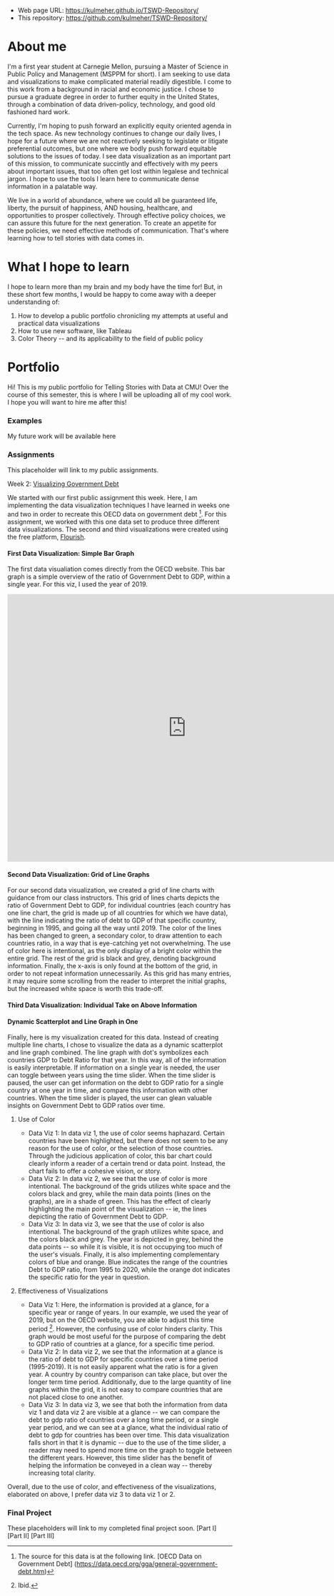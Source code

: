 
- Web page URL: https://kulmeher.github.io/TSWD-Repository/
- This repository: https://github.com/kulmeher/TSWD-Repository/


# About me

I'm a first year student at Carnegie Mellon, pursuing a Master of Science in Public Policy and Management (MSPPM for short). I am seeking to use data and visualizations to make complicated material readily digestible. I come to this work from a background in racial and economic justice. I chose to pursue a graduate degree in order to further equity in the United States, through a combination of data driven-policy, technology, and good old fashioned hard work. 

Currently, I'm hoping to push forward an explicitly equity oriented agenda in the tech space. As new technology continues to change our daily lives, I hope for a future where we are not reactively seeking to legislate or litigate preferential outcomes, but one where we bodly push forward equitable solutions to the issues of today. I see data visualization as an important part of this mission, to communicate succintly and effectively with my peers about important issues, that too often get lost within legalese and technical jargon. I hope to use the tools I learn here to communicate dense information in a palatable way. 

We live in a world of abundance, where we could all be guaranteed life, liberty, the pursuit of happiness, AND housing, healthcare, and opportunities to prosper collectively. Through effective policy choices, we can assure this future for the next generation. To create an appetite for these policies, we need effective methods of communication. That's where learning how to tell stories with data comes in.  


# What I hope to learn
I hope to learn more than my brain and my body have the time for! But, in these short few months, I would be happy to come away with a deeper understanding of: 

1. How to develop a public portfolio chronicling my attempts at useful and practical data visualizations
2. How to use new software, like Tableau
3. Color Theory -- and its applicability to the field of public policy


# Portfolio
Hi! This is my public portfolio for Telling Stories with Data at CMU! Over the course of this semester, this is where I will be uploading all of my cool work. I hope you will want to hire me after this! 

### Examples 
My future work will be available here

### Assignments
This placeholder will link to my public assignments. 

Week 2: [Visualizing Government Debt](https://github.com/kulmeher/TSWD-Repository/blob/d3fa40e2766aea963503fc5c6ce0a1d0f788ad45/visualizing-government-debt.md)

We started with our first public assignment this week. Here, I am implementing the data visualization techniques I have learned in weeks one and two in order to recreate this OECD data on government debt [^1]. For this assignment, we worked with this one data set to produce three different data visualizations. The second and third visualizations were created using the free platform, [Flourish](https://flourish.studio/index.html).  

#### First Data Visualization: Simple Bar Graph

The first data visualiation comes directly from the OECD website. This bar graph is a simple overview of the ratio of Government Debt to GDP, within a single year. For this viz, I used the year of 2019. 

<iframe src="https://data.oecd.org/chart/6Y2P" width="800" height="600" style="border: 0" mozallowfullscreen="true" webkitallowfullscreen="true" allowfullscreen="true">OECD Chart: General government debt, Total, % of GDP, Annual, 2019</iframe>

#### Second Data Visualization: Grid of Line Graphs 

For our second data visualization, we created a grid of line charts with guidance from our class instructors. This grid of lines charts depicts the ratio of Government Debt to GDP, for individual countries (each country has one line chart, the grid is made up of all countries for which we have data), with the line indicating the ratio of debt to GDP of that specific country, beginning in 1995, and going all the way until 2019. The color of the lines has been changed to green, a secondary color, to draw attention to each countries ratio, in a way that is eye-catching yet not overwhelming. The use of color here is intentional, as the only display of a bright color within the entire grid. The rest of the grid is black and grey, denoting background information. Finally, the x-axis is only found at the bottom of the grid, in order to not repeat information unnecessarily. As this grid has many entries, it may require some scrolling from the reader to interpret the initial graphs, but the increased white space is worth this trade-off. 

<div class="flourish-embed flourish-chart" data-src="visualisation/12596184"><script src="https://public.flourish.studio/resources/embed.js"></script></div>

#### Third Data Visualization: Individual Take on Above Information
#### Dynamic Scatterplot and Line Graph in One

Finally, here is my visualization created for this data. Instead of creating multiple line charts, I chose to visualize the data as a dynamic scatterplot and line graph combined. The line graph with dot's symbolizes each countries GDP to Debt Ratio for that year. In this way, all of the information is easily interpretable. If information on a single year is needed, the user can toggle between years using the time slider. When the time slider is paused, the user can get information on the debt to GDP ratio for a single country at one year in time, and compare this information with other countries. When the time slider is played, the user can glean valuable insights on Government Debt to GDP ratios over time.  

<div class="flourish-embed flourish-scatter" data-src="visualisation/12596419"><script src="https://public.flourish.studio/resources/embed.js"></script></div>

1. Use of Color
   - Data Viz 1: In data viz 1, the use of color seems haphazard. Certain countries have been highlighted, but there does not seem to be any reason for the use of color, or the selection of those countries. Through the judicious application of color, this bar chart could clearly inform a reader of a certain trend or data point. Instead, the chart fails to offer a cohesive vision, or story. 
   - Data Viz 2: In data viz 2, we see that the use of color is more intentional. The background of the grids utilizes white space and the colors black and grey, while the main data points (lines on the graphs), are in a shade of green. This has the effect of clearly highlighting the main point of the visualization -- ie, the lines depicting the ratio of Government Debt to GDP. 
   - Data Viz 3: In data viz 3, we see that the use of color is also intentional. The background of the graph utilizes white space, and the colors black and grey. The year is depicted in grey, behind the data points -- so while it is visible, it is not occupying too much of the user's visuals. Finally, it is also implementing complementary colors of blue and orange. Blue indicates the range of the countries Debt to GDP ratio, from 1995 to 2020, while the orange dot indicates the specific ratio for the year in question. 

2. Effectiveness of Visualizations
   - Data Viz 1: Here, the information is provided at a glance, for a specific year or range of years. In our example, we used the year of 2019, but on the OECD website, you are able to adjust this time period [^2]. However, the confusing use of color hinders clarity. This graph would be most useful for the purpose of comparing the debt to GDP ratio of countries at a glance, for a specific time period. 
   - Data Viz 2: In data viz 2, we see that the information at a glance is the ratio of debt to GDP for specific countries over a time period (1995-2019). It is not easily apparent what the ratio is for a given year. A country by country comparison can take place, but over the longer term time period. Additionally, due to the large quantity of line graphs within the grid, it is not easy to compare countries that are not placed close to one another.
   - Data Viz 3: In data viz 3, we see that both the information from data viz 1 and data viz 2 are visible at a glance -- we can compare the debt to gdp ratio of countries over a long time period, or a single year period, and we can see at a glance, what the individual ratio of debt to gdp for countries has been over time. This data visualization falls short in that it is dynamic -- due to the use of the time slider, a reader may need to spend more time on the graph to toggle between the different years. However, this time slider has the benefit of helping the information be conveyed in a clean way -- thereby increasing total clarity. 

Overall, due to the use of color, and effectiveness of the visualizations, elaborated on above, I prefer data viz 3 to data viz 1 or 2. 

[^1]: The source for this data is at the following link. [OECD Data on Government Debt] (https://data.oecd.org/gga/general-government-debt.htm) 
[^2]: Ibid. 


### Final Project
These placeholders will link to my completed final project soon. 
[Part I]
[Part II]
[Part III]
